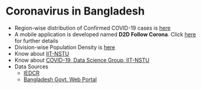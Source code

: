  # Coronavirus in Bangladesh
  * Region-wise distribution of Confirmed COVID-19 cases is [here](https://iit-nstu.github.io/corona-virus-bd/cases-distribution-region.html)
  * A mobile application is developed named <b>D2D Follow Corona</b>. Click [here](https://chandradasdipok.github.io/d2dfc/) for further details
  * Division-wise Population Density is [here](https://iit-nstu.github.io/corona-virus-bd/population-density.html) 
  * Know about [IIT-NSTU](https://github.com/IIT-NSTU/corona-virus-bd)
  * Know about [COVID-19, Data Science Group, IIT-NSTU](https://iit-nstu.github.io/corona-virus-bd)
  * Data Sources
    - [IEDCR](https://www.iedcr.gov.bd)
    - [Bangladesh Govt. Web Portal](https://www.bangladesh.gov.bd)
    
